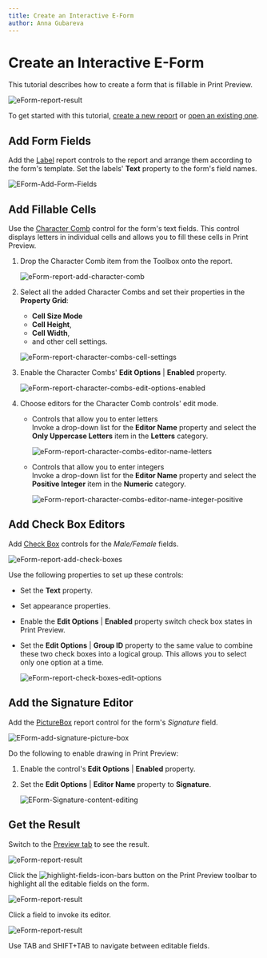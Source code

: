 ```yaml
---
title: Create an Interactive E-Form
author: Anna Gubareva
---
```

# Create an Interactive E-Form

This tutorial describes how to create a form that is fillable in Print Preview.

![eForm-report-result](../../../../images/eurd-win-EForm-Result.png)

To get started with this tutorial, [create a new report](../add-new-reports.md) or [open an existing one](../open-reports.md).

## Add Form Fields

Add the [Label](..\use-report-elements\use-basic-report-controls\label.md) report controls to the report and arrange them according to the form's template. Set the labels' **Text** property to the form's field names.

![EForm-Add-Form-Fields](../../../../images/eurd-win-EForm-Add-Form-Fields.png)

## Add Fillable Cells

Use the [Character Comb](..\use-report-elements\use-basic-report-controls\character-comb.md) control for the form's text fields. This control displays letters in individual cells and allows you to fill these cells in Print Preview.

1. Drop the Character Comb item from the Toolbox onto the report.
	
	![eForm-report-add-character-comb](../../../../images/eurd-win-EForms-Character-Comb.png)
2. Select all the added Character Combs and set their properties in the **Property Grid**:
	- **Cell Size Mode**
	- **Cell Height**,
	- **Cell Width**,
	- and other cell settings.
	
	![eForm-report-character-combs-cell-settings](../../../../images/eurd-win-eform-report-character-combs-cell-settings.png)
3. Enable the Character Combs' **Edit Options** 
| **Enabled** property.
	
	![eForm-report-character-combs-edit-options-enabled](../../../../images/eurd-win-eform-report-character-combs-edit-options-enabled.png)
4. Choose editors for the Character Comb controls' edit mode.

	- Controls that allow you to enter letters  
		Invoke a drop-down list for the **Editor Name** property and select the **Only Uppercase Letters** item in the **Letters** category.
	
		![eForm-report-character-combs-editor-name-letters](../../../../images/eurd-win-eform-report-character-combs-editor-name-letters.png)

	- Controls that allow you to enter integers  
		Invoke a drop-down list for the **Editor Name** property and select the **Positive Integer** item in the **Numeric** category.
	
		![eForm-report-character-combs-editor-name-integer-positive](../../../../images/eurd-win-eform-report-character-combs-editor-name-integer-positive.png)

## Add Check Box Editors

Add [Check Box](..\use-report-elements\use-basic-report-controls\check-box.md) controls for the *Male/Female* fields.

![eForm-report-add-check-boxes](../../../../images/eurd-win-eform-report-add-check-boxes.png)

Use the following properties to set up these controls:

- Set the **Text** property.

- Set appearance properties.

- Enable the **Edit Options** | **Enabled** property switch check box states in Print Preview.

- Set the **Edit Options** | **Group ID** property to the same value to combine these two check boxes into a logical group. This allows you to select only one option at a time.
	
	![eForm-report-check-boxes-edit-options](../../../../images/eurd-win-eform-report-check-boxes-edit-options.png)

## Add the Signature Editor

Add the [PictureBox](..\use-report-elements\use-basic-report-controls\picture-box.md) report control for the form's *Signature* field.

![EForm-add-signature-picture-box](../../../../images/eurd-win-EForm-add-signature-picture-box.png)

Do the following to enable drawing in Print Preview:

1. Enable the control's **Edit Options** | **Enabled** property.

2. Set the **Edit Options** | **Editor Name** property to **Signature**.

	![EForm-Signature-content-editing](../../../../images/eurd-win-EForm-Signature-content-editing.png)

## Get the Result
Switch to the [Preview tab](..\preview-print-and-export-reports.md) to see the result.

![eForm-report-result](../../../../images/eurd-win-EForm-Preview.png)

Click the ![highlight-fields-icon-bars](../../../../images/eurd-win-highlight-fields-icon-bars126306.png) button on the Print Preview toolbar to highlight all the editable fields on the form.

![eForm-report-result](../../../../images/eurd-win-EForm-Preview-Editing-Fields.png)


Click a field to invoke its editor. 

![eForm-report-result](../../../../images/eurd-win-EForm-Result.png)

Use TAB and SHIFT+TAB to navigate between editable fields.